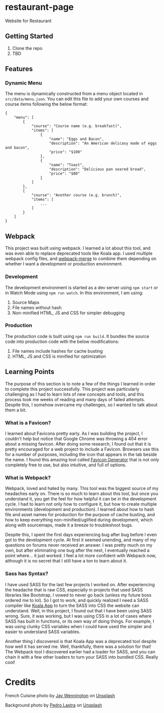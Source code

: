 # restaurant-page
Website for Restaurant

## Getting Started

<ol>
    <li>
    Clone the repo
    </li>
    <li>
    TBD
    </li>
</ol>

## Features

### Dynamic Menu

The menu is dynamically constructed from a menu object located in `src/data/menu.json`. You can edit this file to add your own courses and course items following the below format:

    {
        "menu": [
            {
                "course": "Course name (e.g. breakfast)", 
                "items": [
                    {
                        "name": "Eggs and Bacon",
                        "description": "An American delicasy made of eggs and bacon",
                        "price": "$100"
                    },
                    {
                        "name": "Toast",
                        "description": "Delicious pan seared bread",
                        "price": "$80"
                    }
                ]
            },
            {
                "course": "Another course (e.g. brunch)",
                "items": [
                    ...
                ]
            }
        ]
    }

## Webpack

This project was built using webpack. I learned a lot about this tool, and was even able to replace deprecated tools like Koala app. I used multiple webpack config files, and [webpack-merge](https://www.npmjs.com/package/webpack-merge) to combine them depending on whether I want a development or production environment. 

### Development

The development environment is started as a dev server using `npm start` or in Watch Mode using `npm run watch`. In this environment, I am using: 

<ol>
    <li>Source Maps</li>
    <li>File names without hash</li>
    <li>Non-minified HTML, JS and CSS for simpler debugging</li>
</ol>

### Production

The production code is built using `npm run build`. It bundles the source code into production code with the below modifications: 

<ol>
    <li>File names include hashes for cache busting</li>
    <li>HTML, JS and CSS is minified for optimization</li>
</ol>

## Learning Points

The purpose of this section is to note a few of the things I learned in order to complete this project successfully. This project was particularly challenging as I had to learn lots of new concepts and tools, and this process took me weeks of reading and many days of failed attempts. Despite this, I somehow overcame my challenges, so I wanted to talk about them a bit.

### What is a Favicon?

I learned about Favicons pretty early. As I was building the project, I couldn't help but notice that Google Chrome was throwing a 404 error about a missing favicon. After doing some research, I found out that it is pretty encouraged for a web project to include a Favicon. Browsers use this for a number of purposes, including the icon that appears in the tab beside the name. I found this amazing tool called [Favicon Generator](https://favicon.io/favicon-generator/) that is not only completely free to use, but also intuitive, and full of options. 

### What is Webpack?

Webpack, loved and hated by many. This tool was the biggest source of my headaches early on. There is so much to learn about this tool, but once you understand it, you get the feel for how helpful it can be in the development cycle. I had to learn not only how to configure it, but how to create multiple environments (development and production). I learned about how to hash file and asset names for production for the purpose of cache busting, and how to keep everything non-minified/uglified during development, which along with sourcemaps, made it a breeze to troubleshoot bugs.

Despite this, I spent the first days experiencing bug after bug before I even got to the development cycle. At first it seemed unending, and many of my questions on forums never received an answer. I was pretty much on my own, but after eliminating one bug after the next, I eventually reached a point where... it just worked. I feel a lot more confident with Webpack now, although it is no secret that I still have a ton to learn about it.

### Sass has Syntax?

I have used SASS for the last few projects I worked on. After experiencing the headache that is raw CSS, especially in projects that used SASS libraries like Bootstrap, I vowed to never go back (unless my future boss ordered me to lol). So I got to work, and quickly realized I need a SASS compiler like [Koala App](http://koala-app.com/) to turn the SASS into CSS the website can understand. Well, in this project, I found out that I have been using SASS wrong. Sure, it was working, but I was using CSS in a lot of cases where SASS has built in functions, or its own way of doing things. For example, I was using clunky CSS variables when I could have used the simpler and easier to understand SASS variables.

Another thing I discovered is that Koala App was a deprecated tool despite how well it has served me. Well, thankfully, there was a solution for that! The Webpack tool I discovered earlier had a loader for SASS, and you can chain it with a few other loaders to turn your SASS into bundled CSS. Really cool!

# Credits

French Cuisine photo by <a href="https://unsplash.com/es/@jaywennington?utm_source=unsplash&utm_medium=referral&utm_content=creditCopyText">Jay Wennington</a> on <a href="https://unsplash.com/s/photos/french-cuisine?utm_source=unsplash&utm_medium=referral&utm_content=creditCopyText">Unsplash</a>
  
Background photo by <a href="https://unsplash.com/@peterlaster?utm_source=unsplash&utm_medium=referral&utm_content=creditCopyText">Pedro Lastra</a> on <a href="https://unsplash.com/?utm_source=unsplash&utm_medium=referral&utm_content=creditCopyText">Unsplash</a>
  